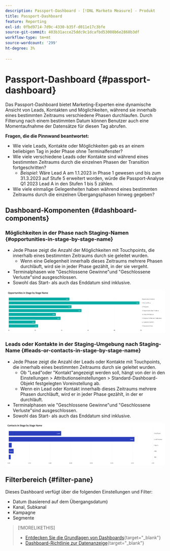 ```yaml
---
description: Passport-Dashboard - [!DNL Marketo Measure] - Produkt
title: Passport-Dashboard
feature: Reporting
exl-id: 0fbd9714-7d9c-4330-b35f-d011e17c3bfe
source-git-commit: 403b31acce25ddc9c1dcafbd53008b6e2868b3df
workflow-type: tm+mt
source-wordcount: '299'
ht-degree: 3%

---
```


# Passport-Dashboard {#passport-dashboard}

Das Passport-Dashboard bietet Marketing-Experten eine dynamische Ansicht von Leads, Kontakten und Möglichkeiten, während sie innerhalb eines bestimmten Zeitraums verschiedene Phasen durchlaufen. Durch Filterung nach einem bestimmten Datum können Benutzer auch eine Momentaufnahme der Datensätze für diesen Tag abrufen.

**Fragen, die die Pinnwand beantwortet:**

* Wie viele Leads, Kontakte oder Möglichkeiten gab es an einem beliebigen Tag in jeder Phase ohne Terminalfenster?
* Wie viele verschiedene Leads oder Kontakte sind während eines bestimmten Zeitraums durch die einzelnen Phasen der Transition fortgeschritten?
   * _Beispiel_: Wäre Lead A am 1.1.2023 in Phase 1 gewesen und bis zum 31.3.2023 auf Stufe 5 erweitert worden, würde die Passport-Analyse Q1 2023 Lead A in den Stufen 1 bis 5 zählen.
* Wie viele einmalige Gelegenheiten haben während eines bestimmten Zeitraums durch die einzelnen Übergangsphasen hinweg gegeben?

## Dashboard-Komponenten {#dashboard-components}

### Möglichkeiten in der Phase nach Staging-Namen {#opportunities-in-stage-by-stage-name}

* Jede Phase zeigt die Anzahl der Möglichkeiten mit Touchpoints, die innerhalb eines bestimmten Zeitraums durch sie geleitet wurden.
   * Wenn eine Gelegenheit innerhalb dieses Zeitraums mehrere Phasen durchläuft, wird sie in jeder Phase gezählt, in der sie vergeht.
* Terminalphasen wie &quot;Geschlossene Gewinne&quot;und &quot;Geschlossene Verluste&quot;sind ausgeschlossen.
* Sowohl das Start- als auch das Enddatum sind inklusive.

![](assets/passport-dashboard-1.png)

### Leads oder Kontakte in der Staging-Umgebung nach Staging-Name {#leads-or-contacts-in-stage-by-stage-name}

* Jede Phase zeigt die Anzahl der Leads oder Kontakte mit Touchpoints, die innerhalb eines bestimmten Zeitraums durch sie geleitet wurden.
   * Ob &quot;Lead&quot;oder &quot;Kontakt&quot;angezeigt werden soll, hängt von der in den Einstellungen > Attributionseinstellungen > Standard-Dashboard-Objekt festgelegten Voreinstellung ab.
   * Wenn ein Lead oder Kontakt innerhalb dieses Zeitraums mehrere Phasen durchläuft, wird er in jeder Phase gezählt, in der er durchläuft.
* Terminalphasen wie &quot;Geschlossene Gewinne&quot;und &quot;Geschlossene Verluste&quot;sind ausgeschlossen.
* Sowohl das Start- als auch das Enddatum sind inklusive.

![](assets/passport-dashboard-2.png)

## Filterbereich {#filter-pane}

Dieses Dashboard verfügt über die folgenden Einstellungen und Filter:

* Datum (basierend auf dem Übergangsdatum)
* Kanal, Subkanal
* Kampagne
* Segmente

>[!MORELIKETHIS]
>
>* [Entdecken Sie die Grundlagen von Dashboards](/help/marketo-measure-discover-ui/dashboards/discover-dashboard-basics.md){target="_blank"}
>* [Dashboard-Richtlinie zur Datenanzeige](/help/marketo-measure-discover-ui/dashboards/dashboard-data-visibility-policy.md){target="_blank"}
